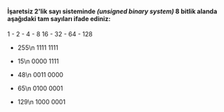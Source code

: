 #### İşaretsiz 2'lik sayı sisteminde _(unsigned binary system)_ 8 bitlik alanda aşağıdaki tam sayıları ifade ediniz:
1 - 2 - 4 - 8   16 - 32 - 64 - 128  


* 255\n
1111 1111

* 15\n
0000 1111
  
* 48\n
0011 0000
  
* 65\n
0100 0001
  
* 129\n
1000 0001


